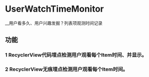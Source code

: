 # UserWatchTimeMonitor
__用户看多久、用户兴趣发掘？列表项观测时间记录
## 功能
### 1 RecyclerView代码埋点检测用户观看每个Item时间、并显示。
### 2 RecyclerView无痕埋点检测用户观看每个Item时间。
